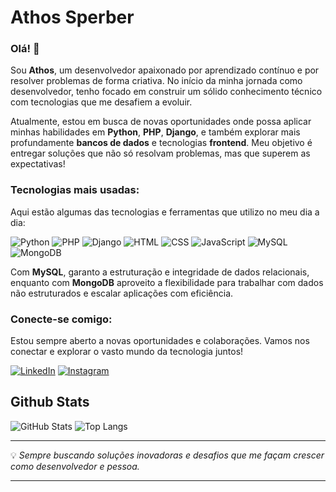 # Athos Sperber

### Olá! 👋

Sou **Athos**, um desenvolvedor apaixonado por aprendizado contínuo e por resolver problemas de forma criativa. No início da minha jornada como desenvolvedor, tenho focado em construir um sólido conhecimento técnico com tecnologias que me desafiem a evoluir.

Atualmente, estou em busca de novas oportunidades onde possa aplicar minhas habilidades em **Python**, **PHP**, **Django**, e também explorar mais profundamente **bancos de dados** e tecnologias **frontend**. Meu objetivo é entregar soluções que não só resolvam problemas, mas que superem as expectativas!

### Tecnologias mais usadas:
Aqui estão algumas das tecnologias e ferramentas que utilizo no meu dia a dia:

![Python](https://img.shields.io/badge/-Python-1C1C1C?style=for-the-badge&logo=python&logoColor=FFD700)
![PHP](https://img.shields.io/badge/-PHP-1C1C1C?style=for-the-badge&logo=php&logoColor=FFD700)
![Django](https://img.shields.io/badge/-Django-1C1C1C?style=for-the-badge&logo=django&logoColor=FFD700)
![HTML](https://img.shields.io/badge/-HTML-1C1C1C?style=for-the-badge&logo=html5&logoColor=FFD700)
![CSS](https://img.shields.io/badge/-CSS-1C1C1C?style=for-the-badge&logo=css3&logoColor=FFD700)
![JavaScript](https://img.shields.io/badge/-JavaScript-1C1C1C?style=for-the-badge&logo=javascript&logoColor=FFD700)
![MySQL](https://img.shields.io/badge/-MySQL-1C1C1C?style=for-the-badge&logo=mysql&logoColor=FFD700)
![MongoDB](https://img.shields.io/badge/-MongoDB-1C1C1C?style=for-the-badge&logo=mongodb&logoColor=FFD700)

Com **MySQL**, garanto a estruturação e integridade de dados relacionais, enquanto com **MongoDB** aproveito a flexibilidade para trabalhar com dados não estruturados e escalar aplicações com eficiência.

### Conecte-se comigo:
Estou sempre aberto a novas oportunidades e colaborações. Vamos nos conectar e explorar o vasto mundo da tecnologia juntos!

[![LinkedIn](https://img.shields.io/badge/-LinkedIn-1C1C1C?style=for-the-badge&logo=linkedin&logoColor=FFD700)](https://www.linkedin.com/in/seu-perfil-linkedin)
[![Instagram](https://img.shields.io/badge/-Instagram-1C1C1C?style=for-the-badge&logo=instagram&logoColor=FFD700)](https://www.instagram.com/seu-perfil-instagram)

## Github Stats
![GitHub Stats](https://github-readme-stats.vercel.app/api?username=AthosSperber&theme=transparent&border_color=FFD700&show_icons=true&icon_color=FFD700&hide_title=true&text_color=FFF&ring_color=FFD700&border_radius=20) 
![Top Langs](https://github-readme-stats-git-masterrstaa-rickstaa.vercel.app/api/top-langs/?username=AthosSperber&layout=compact&theme=transparent&border_color=FFD700&hide_title=true&text_color=FFF&border_radius=20)

---

💡 *Sempre buscando soluções inovadoras e desafios que me façam crescer como desenvolvedor e pessoa.*

---
